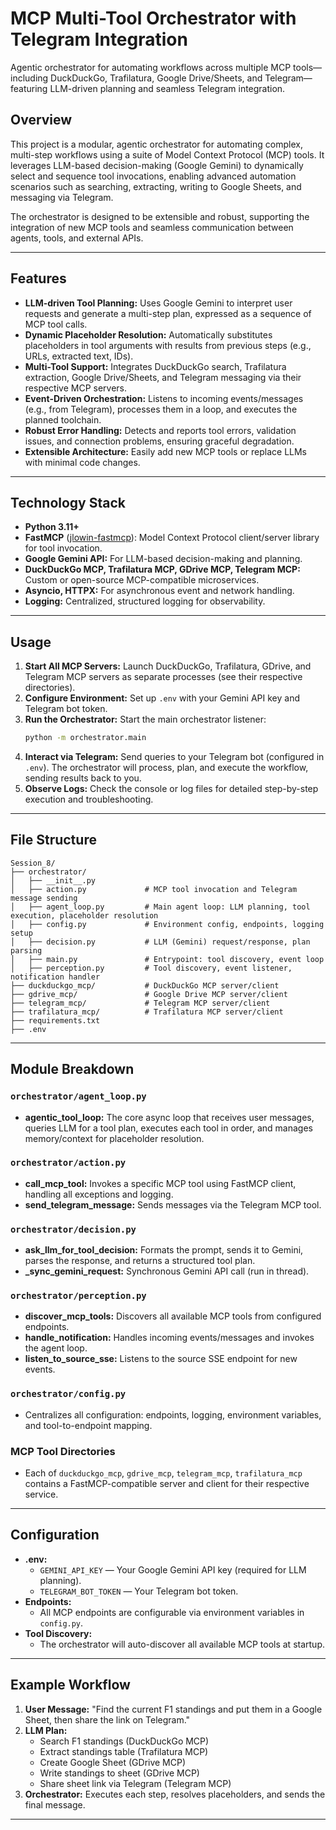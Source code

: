 # MCP Multi-Tool Orchestrator with Telegram Integration
Agentic orchestrator for automating workflows across multiple MCP tools—including DuckDuckGo, Trafilatura, Google Drive/Sheets, and Telegram—featuring LLM-driven planning and seamless Telegram integration.

## Overview

This project is a modular, agentic orchestrator for automating complex, multi-step workflows using a suite of Model Context Protocol (MCP) tools. It leverages LLM-based decision-making (Google Gemini) to dynamically select and sequence tool invocations, enabling advanced automation scenarios such as searching, extracting, writing to Google Sheets, and messaging via Telegram.

The orchestrator is designed to be extensible and robust, supporting the integration of new MCP tools and seamless communication between agents, tools, and external APIs.

---

## Features

- **LLM-driven Tool Planning:** Uses Google Gemini to interpret user requests and generate a multi-step plan, expressed as a sequence of MCP tool calls.
- **Dynamic Placeholder Resolution:** Automatically substitutes placeholders in tool arguments with results from previous steps (e.g., URLs, extracted text, IDs).
- **Multi-Tool Support:** Integrates DuckDuckGo search, Trafilatura extraction, Google Drive/Sheets, and Telegram messaging via their respective MCP servers.
- **Event-Driven Orchestration:** Listens to incoming events/messages (e.g., from Telegram), processes them in a loop, and executes the planned toolchain.
- **Robust Error Handling:** Detects and reports tool errors, validation issues, and connection problems, ensuring graceful degradation.
- **Extensible Architecture:** Easily add new MCP tools or replace LLMs with minimal code changes.

---

## Technology Stack

- **Python 3.11+**
- **FastMCP** ([jlowin-fastmcp](https://github.com/jlowin/fastmcp)): Model Context Protocol client/server library for tool invocation.
- **Google Gemini API:** For LLM-based decision-making and planning.
- **DuckDuckGo MCP, Trafilatura MCP, GDrive MCP, Telegram MCP:** Custom or open-source MCP-compatible microservices.
- **Asyncio, HTTPX:** For asynchronous event and network handling.
- **Logging:** Centralized, structured logging for observability.

---

## Usage

1. **Start All MCP Servers:** Launch DuckDuckGo, Trafilatura, GDrive, and Telegram MCP servers as separate processes (see their respective directories).
2. **Configure Environment:** Set up `.env` with your Gemini API key and Telegram bot token.
3. **Run the Orchestrator:** Start the main orchestrator listener:
   ```bash
   python -m orchestrator.main
   ```
4. **Interact via Telegram:** Send queries to your Telegram bot (configured in `.env`). The orchestrator will process, plan, and execute the workflow, sending results back to you.
5. **Observe Logs:** Check the console or log files for detailed step-by-step execution and troubleshooting.

---

## File Structure

```
Session_8/
├── orchestrator/
│   ├── __init__.py
│   ├── action.py             # MCP tool invocation and Telegram message sending
│   ├── agent_loop.py         # Main agent loop: LLM planning, tool execution, placeholder resolution
│   ├── config.py             # Environment config, endpoints, logging setup
│   ├── decision.py           # LLM (Gemini) request/response, plan parsing
│   ├── main.py               # Entrypoint: tool discovery, event loop
│   ├── perception.py         # Tool discovery, event listener, notification handler
├── duckduckgo_mcp/           # DuckDuckGo MCP server/client
├── gdrive_mcp/               # Google Drive MCP server/client
├── telegram_mcp/             # Telegram MCP server/client
├── trafilatura_mcp/          # Trafilatura MCP server/client
├── requirements.txt
├── .env
```

---

## Module Breakdown

### `orchestrator/agent_loop.py`
- **agentic_tool_loop:** The core async loop that receives user messages, queries LLM for a tool plan, executes each tool in order, and manages memory/context for placeholder resolution.

### `orchestrator/action.py`
- **call_mcp_tool:** Invokes a specific MCP tool using FastMCP client, handling all exceptions and logging.
- **send_telegram_message:** Sends messages via the Telegram MCP tool.

### `orchestrator/decision.py`
- **ask_llm_for_tool_decision:** Formats the prompt, sends it to Gemini, parses the response, and returns a structured tool plan.
- **_sync_gemini_request:** Synchronous Gemini API call (run in thread).

### `orchestrator/perception.py`
- **discover_mcp_tools:** Discovers all available MCP tools from configured endpoints.
- **handle_notification:** Handles incoming events/messages and invokes the agent loop.
- **listen_to_source_sse:** Listens to the source SSE endpoint for new events.

### `orchestrator/config.py`
- Centralizes all configuration: endpoints, logging, environment variables, and tool-to-endpoint mapping.

### MCP Tool Directories
- Each of `duckduckgo_mcp`, `gdrive_mcp`, `telegram_mcp`, `trafilatura_mcp` contains a FastMCP-compatible server and client for their respective service.

---

## Configuration

- **.env:**  
  - `GEMINI_API_KEY` — Your Google Gemini API key (required for LLM planning).
  - `TELEGRAM_BOT_TOKEN` — Your Telegram bot token.
- **Endpoints:**  
  - All MCP endpoints are configurable via environment variables in `config.py`.
- **Tool Discovery:**  
  - The orchestrator will auto-discover all available MCP tools at startup.

---

## Example Workflow

1. **User Message:** "Find the current F1 standings and put them in a Google Sheet, then share the link on Telegram."
2. **LLM Plan:**  
   - Search F1 standings (DuckDuckGo MCP)
   - Extract standings table (Trafilatura MCP)
   - Create Google Sheet (GDrive MCP)
   - Write standings to sheet (GDrive MCP)
   - Share sheet link via Telegram (Telegram MCP)
3. **Orchestrator:** Executes each step, resolves placeholders, and sends the final message.

---

